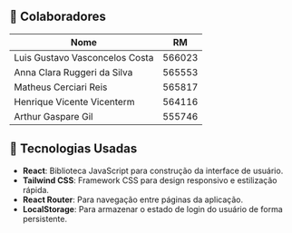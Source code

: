 ## 🤝 Colaboradores

| Nome                          | RM      |
|-------------------------------|---------|
| Luis Gustavo Vasconcelos Costa| 566023  |
| Anna Clara Ruggeri da Silva   | 565553  |
| Matheus Cerciari Reis         | 565817  |
| Henrique Vicente Vicenterm    | 564116  |
| Arthur Gaspare Gil            | 555746  |


## 🚀 Tecnologias Usadas

- **React**: Biblioteca JavaScript para construção da interface de usuário.
- **Tailwind CSS**: Framework CSS para design responsivo e estilização rápida.
- **React Router**: Para navegação entre páginas da aplicação.
- **LocalStorage**: Para armazenar o estado de login do usuário de forma persistente.

